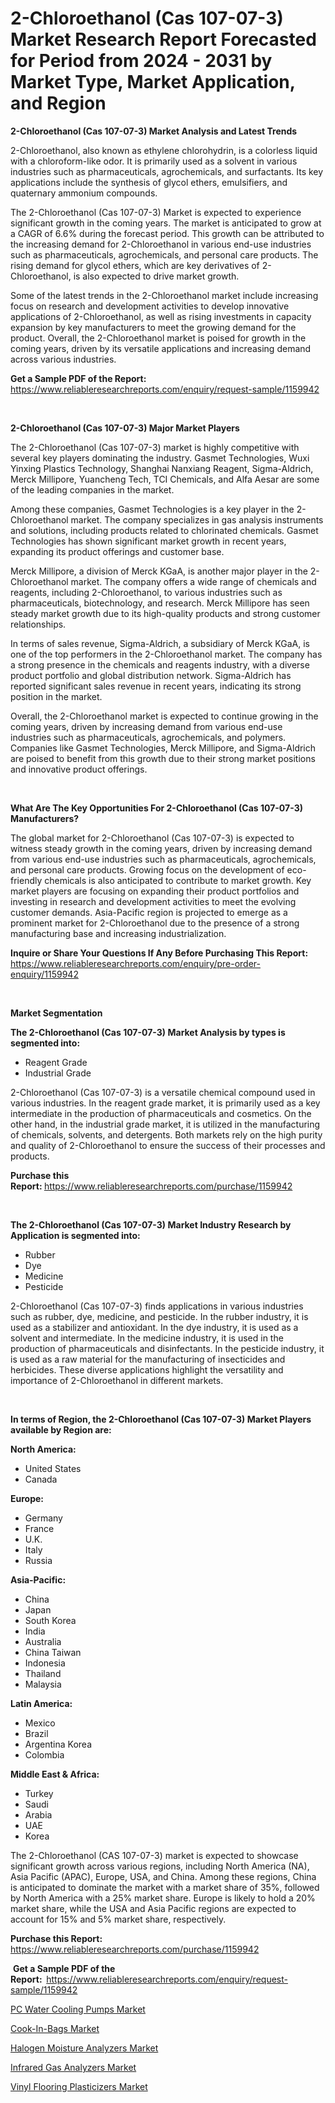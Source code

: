 <p><h1>2-Chloroethanol (Cas 107-07-3) Market Research Report Forecasted for Period from 2024 -  2031 by Market Type, Market Application, and Region</h1></p><p><strong>2-Chloroethanol (Cas 107-07-3) Market Analysis and Latest Trends</strong></p>
<p><p>2-Chloroethanol, also known as ethylene chlorohydrin, is a colorless liquid with a chloroform-like odor. It is primarily used as a solvent in various industries such as pharmaceuticals, agrochemicals, and surfactants. Its key applications include the synthesis of glycol ethers, emulsifiers, and quaternary ammonium compounds.</p><p>The 2-Chloroethanol (Cas 107-07-3) Market is expected to experience significant growth in the coming years. The market is anticipated to grow at a CAGR of 6.6% during the forecast period. This growth can be attributed to the increasing demand for 2-Chloroethanol in various end-use industries such as pharmaceuticals, agrochemicals, and personal care products. The rising demand for glycol ethers, which are key derivatives of 2-Chloroethanol, is also expected to drive market growth.</p><p>Some of the latest trends in the 2-Chloroethanol market include increasing focus on research and development activities to develop innovative applications of 2-Chloroethanol, as well as rising investments in capacity expansion by key manufacturers to meet the growing demand for the product. Overall, the 2-Chloroethanol market is poised for growth in the coming years, driven by its versatile applications and increasing demand across various industries.</p></p>
<p><strong>Get a Sample PDF of the Report:&nbsp;</strong> <a href="https://www.reliableresearchreports.com/enquiry/request-sample/1159942">https://www.reliableresearchreports.com/enquiry/request-sample/1159942</a></p>
<p>&nbsp;</p>
<p><strong>2-Chloroethanol (Cas 107-07-3) Major Market Players</strong></p>
<p><p>The 2-Chloroethanol (Cas 107-07-3) market is highly competitive with several key players dominating the industry. Gasmet Technologies, Wuxi Yinxing Plastics Technology, Shanghai Nanxiang Reagent, Sigma-Aldrich, Merck Millipore, Yuancheng Tech, TCI Chemicals, and Alfa Aesar are some of the leading companies in the market.</p><p>Among these companies, Gasmet Technologies is a key player in the 2-Chloroethanol market. The company specializes in gas analysis instruments and solutions, including products related to chlorinated chemicals. Gasmet Technologies has shown significant market growth in recent years, expanding its product offerings and customer base.</p><p>Merck Millipore, a division of Merck KGaA, is another major player in the 2-Chloroethanol market. The company offers a wide range of chemicals and reagents, including 2-Chloroethanol, to various industries such as pharmaceuticals, biotechnology, and research. Merck Millipore has seen steady market growth due to its high-quality products and strong customer relationships.</p><p>In terms of sales revenue, Sigma-Aldrich, a subsidiary of Merck KGaA, is one of the top performers in the 2-Chloroethanol market. The company has a strong presence in the chemicals and reagents industry, with a diverse product portfolio and global distribution network. Sigma-Aldrich has reported significant sales revenue in recent years, indicating its strong position in the market.</p><p>Overall, the 2-Chloroethanol market is expected to continue growing in the coming years, driven by increasing demand from various end-use industries such as pharmaceuticals, agrochemicals, and polymers. Companies like Gasmet Technologies, Merck Millipore, and Sigma-Aldrich are poised to benefit from this growth due to their strong market positions and innovative product offerings.</p></p>
<p>&nbsp;</p>
<p><strong>What Are The Key Opportunities For 2-Chloroethanol (Cas 107-07-3) Manufacturers?</strong></p>
<p><p>The global market for 2-Chloroethanol (Cas 107-07-3) is expected to witness steady growth in the coming years, driven by increasing demand from various end-use industries such as pharmaceuticals, agrochemicals, and personal care products. Growing focus on the development of eco-friendly chemicals is also anticipated to contribute to market growth. Key market players are focusing on expanding their product portfolios and investing in research and development activities to meet the evolving customer demands. Asia-Pacific region is projected to emerge as a prominent market for 2-Chloroethanol due to the presence of a strong manufacturing base and increasing industrialization.</p></p>
<p><strong>Inquire or Share Your Questions If Any Before Purchasing This Report:</strong> <a href="https://www.reliableresearchreports.com/enquiry/pre-order-enquiry/1159942">https://www.reliableresearchreports.com/enquiry/pre-order-enquiry/1159942</a></p>
<p>&nbsp;</p>
<p><strong>Market Segmentation</strong></p>
<p><strong>The 2-Chloroethanol (Cas 107-07-3) Market Analysis by types is segmented into:</strong></p>
<p><ul><li>Reagent Grade</li><li>Industrial Grade</li></ul></p>
<p><p>2-Chloroethanol (Cas 107-07-3) is a versatile chemical compound used in various industries. In the reagent grade market, it is primarily used as a key intermediate in the production of pharmaceuticals and cosmetics. On the other hand, in the industrial grade market, it is utilized in the manufacturing of chemicals, solvents, and detergents. Both markets rely on the high purity and quality of 2-Chloroethanol to ensure the success of their processes and products.</p></p>
<p><strong>Purchase this Report:&nbsp;</strong><a href="https://www.reliableresearchreports.com/purchase/1159942">https://www.reliableresearchreports.com/purchase/1159942</a></p>
<p>&nbsp;</p>
<p><strong>The 2-Chloroethanol (Cas 107-07-3) Market Industry Research by Application is segmented into:</strong></p>
<p><ul><li>Rubber</li><li>Dye</li><li>Medicine</li><li>Pesticide</li></ul></p>
<p><p>2-Chloroethanol (Cas 107-07-3) finds applications in various industries such as rubber, dye, medicine, and pesticide. In the rubber industry, it is used as a stabilizer and antioxidant. In the dye industry, it is used as a solvent and intermediate. In the medicine industry, it is used in the production of pharmaceuticals and disinfectants. In the pesticide industry, it is used as a raw material for the manufacturing of insecticides and herbicides. These diverse applications highlight the versatility and importance of 2-Chloroethanol in different markets.</p></p>
<p>&nbsp;</p>
<p><strong>In terms of Region, the 2-Chloroethanol (Cas 107-07-3) Market Players available by Region are:</strong></p>
<p>
    <p> <strong> North America: </strong>
        <ul>
            <li>United States</li>
            <li>Canada</li>
        </ul>
        </p> 
    <p> <strong> Europe: </strong>
        <ul>
            <li>Germany</li>
            <li>France</li>
            <li>U.K.</li>
            <li>Italy</li>
            <li>Russia</li>
        </ul>
        </p> 
    <p> <strong> Asia-Pacific: </strong>
        <ul>
            <li>China</li>
            <li>Japan</li>
            <li>South Korea</li>
            <li>India</li>
            <li>Australia</li>
            <li>China Taiwan</li>
            <li>Indonesia</li>
            <li>Thailand</li>
            <li>Malaysia</li>
        </ul>
        </p> 
    <p> <strong> Latin America: </strong>
        <ul>
            <li>Mexico</li>
            <li>Brazil</li>
            <li>Argentina Korea</li>
            <li>Colombia</li>
        </ul>
        </p> 
    <p> <strong> Middle East & Africa: </strong>
        <ul>
            <li>Turkey</li>
            <li>Saudi</li>
            <li>Arabia</li>
            <li>UAE</li>
            <li>Korea</li>
        </ul>
    </p>
    </p>
<p><p>The 2-Chloroethanol (CAS 107-07-3) market is expected to showcase significant growth across various regions, including North America (NA), Asia Pacific (APAC), Europe, USA, and China. Among these regions, China is anticipated to dominate the market with a market share of 35%, followed by North America with a 25% market share. Europe is likely to hold a 20% market share, while the USA and Asia Pacific regions are expected to account for 15% and 5% market share, respectively.</p></p>
<p><strong>Purchase this Report: </strong><a href="https://www.reliableresearchreports.com/purchase/1159942">https://www.reliableresearchreports.com/purchase/1159942</a></p>
<p>&nbsp;<strong>Get a Sample PDF of the Report:&nbsp;&nbsp;</strong><a href="https://www.reliableresearchreports.com/enquiry/request-sample/1159942">https://www.reliableresearchreports.com/enquiry/request-sample/1159942</a></p>
<p><strong></strong></p>
<p><p><a href="https://medium.com/@bernadetteball666/pc-water-cooling-pumps-market-report-reveals-the-latest-trends-and-growth-opportunities-of-this-07ac1d5864c9">PC Water Cooling Pumps Market</a></p><p><a href="https://github.com/Chiragrp22/Market-Research-Report-List-3/blob/main/cook-in-bags-market.md">Cook-In-Bags Market</a></p><p><a href="https://medium.com/@bernadetteball666/halogen-moisture-analyzers-market-analysis-its-cagr-market-segmentation-and-global-industry-7bba940202b1">Halogen Moisture Analyzers Market</a></p><p><a href="https://medium.com/@bernadetteball666/infrared-gas-analyzers-market-size-reveals-the-best-marketing-channels-in-global-industry-463e154fc9fe">Infrared Gas Analyzers Market</a></p><p><a href="https://github.com/rahu1503/Market-Research-Report-List-2/blob/main/vinyl-flooring-plasticizers-market.md">Vinyl Flooring Plasticizers Market</a></p></p>
